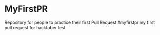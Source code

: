# MyFirstPR
Repository for people to practice their first Pull Request
#myfirstpr
my first pull request for hacktober fest
